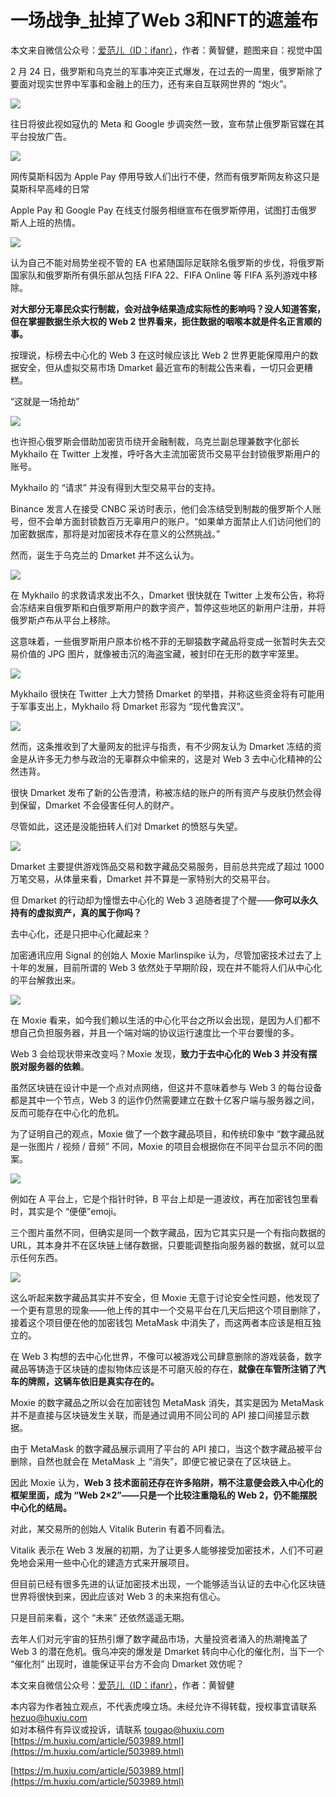 # 一场战争_扯掉了Web 3和NFT的遮羞布
本文来自微信公众号：[爱范儿（ID：ifanr）](https://mp.weixin.qq.com/s/wbCZ_v6ptWF9LaDa4aDKsg)，作者：黄智健，题图来自：视觉中国

2 月 24 日，俄罗斯和乌克兰的军事冲突正式爆发，在过去的一周里，俄罗斯除了要面对现实世界中军事和金融上的压力，还有来自互联网世界的 “炮火”。

![](https://img.huxiucdn.com/article/content/202203/04/065302748973.jpg?imageView2/2/w/1000/format/jpg/interlace/1/q/85)

往日将彼此视如寇仇的 Meta 和 Google 步调突然一致，宣布禁止俄罗斯官媒在其平台投放广告。

![](https://img.huxiucdn.com/article/content/202203/04/065303610109.jpg?imageView2/2/w/1000/format/jpg/interlace/1/q/85)

网传莫斯科因为 Apple Pay 停用导致人们出行不便，然而有俄罗斯网友称这只是莫斯科早高峰的日常  

Apple Pay 和 Google Pay 在线支付服务相继宣布在俄罗斯停用，试图打击俄罗斯人上班的热情。

![](https://img.huxiucdn.com/article/content/202203/04/065312931226.jpg?imageView2/2/w/1000/format/jpg/interlace/1/q/85)

认为自己不能对局势坐视不管的 EA 也紧随国际足联除名俄罗斯的步伐，将俄罗斯国家队和俄罗斯所有俱乐部从包括 FIFA 22、FIFA Online 等 FIFA 系列游戏中移除。

**对大部分无辜民众实行制裁，会对战争结果造成实际性的影响吗？没人知道答案，但在掌握数据生杀大权的 Web 2 世界看来，扼住数据的咽喉本就是件名正言顺的事。** 

按理说，标榜去中心化的 Web 3 在这时候应该比 Web 2 世界更能保障用户的数据安全，但从虚拟交易市场 Dmarket 最近宣布的制裁公告来看，一切只会更糟糕。

“这就是一场抢劫”

![](https://img.huxiucdn.com/article/content/202203/04/065313626157.jpg?imageView2/2/w/1000/format/jpg/interlace/1/q/85)

也许担心俄罗斯会借助加密货币绕开金融制裁，乌克兰副总理兼数字化部长 Mykhailo 在 Twitter 上发推，呼吁各大主流加密货币交易平台封锁俄罗斯用户的账号。

Mykhailo 的 “请求” 并没有得到大型交易平台的支持。

Binance 发言人在接受 CNBC 采访时表示，他们会冻结受到制裁的俄罗斯个人账号，但不会单方面封锁数百万无辜用户的账户。“如果单方面禁止人们访问他们的加密数据库，那将是对加密技术存在意义的公然挑战。”

然而，诞生于乌克兰的 Dmarket 并不这么认为。

![](https://img.huxiucdn.com/article/content/202203/04/065315250646.jpg?imageView2/2/w/1000/format/jpg/interlace/1/q/85)

在 Mykhailo 的求救请求发出不久，Dmarket 很快就在 Twitter 上发布公告，称将会冻结来自俄罗斯和白俄罗斯用户的数字资产，暂停这些地区的新用户注册，并将俄罗斯卢布从平台上移除。

这意味着，一些俄罗斯用户原本价格不菲的无聊猿数字藏品将变成一张暂时失去交易价值的 JPG 图片，就像被击沉的海盗宝藏，被封印在无形的数字牢笼里。

![](https://img.huxiucdn.com/article/content/202203/04/065316683423.jpg?imageView2/2/w/1000/format/jpg/interlace/1/q/85)

Mykhailo 很快在 Twitter 上大力赞扬 Dmarket 的举措，并称这些资金将有可能用于军事支出上，Mykhailo 将 Dmarket 形容为 “现代鲁宾汉”。

![](https://img.huxiucdn.com/article/content/202203/04/065317803851.png?imageView2/2/w/1000/format/png/interlace/1/q/85)

然而，这条推收到了大量网友的批评与指责，有不少网友认为 Dmarket 冻结的资金是从许多无力参与政治的无辜群众中偷来的，这是对 Web 3 去中心化精神的公然违背。

很快 Dmarket 发布了新的公告澄清，称被冻结的账户的所有资产与皮肤仍然会得到保留，Dmarket 不会侵害任何人的财产。

尽管如此，这还是没能扭转人们对 Dmarket 的愤怒与失望。

![](https://img.huxiucdn.com/article/content/202203/04/065317325000.jpg?imageView2/2/w/1000/format/jpg/interlace/1/q/85)

Dmarket 主要提供游戏饰品交易和数字藏品交易服务，目前总共完成了超过 1000 万笔交易，从体量来看，Dmarket 并不算是一家特别大的交易平台。

但 Dmarket 的行动却为憧憬去中心化的 Web 3 追随者提了个醒——**你可以永久持有的虚拟资产，真的属于你吗？**

去中心化，还是只把中心化藏起来？

加密通讯应用 Signal 的创始人 Moxie Marlinspike 认为，尽管加密技术过去了上十年的发展，目前所谓的 Web 3 依然处于早期阶段，现在并不能将人们从中心化的平台解救出来。

![](https://img.huxiucdn.com/article/content/202203/04/065318559025.png?imageView2/2/w/1000/format/png/interlace/1/q/85)

在 Moxie 看来，如今我们赖以生活的中心化平台之所以会出现，是因为人们都不想自己负担服务器，并且一个端对端的协议运行速度比一个平台要慢的多。

Web 3 会给现状带来改变吗？Moxie 发现，**致力于去中心化的 Web 3 并没有摆脱对服务器的依赖**。

虽然区块链在设计中是一个点对点网络，但这并不意味着参与 Web 3 的每台设备都是其中一个节点，Web 3 的运作仍然需要建立在数十亿客户端与服务器之间，反而可能存在中心化的危机。

为了证明自己的观点，Moxie 做了一个数字藏品项目，和传统印象中 “数字藏品就是一张图片 / 视频 / 音频” 不同，Moxie 的项目会根据你在不同平台显示不同的图案。

![](https://img.huxiucdn.com/article/content/202203/04/065319668907.jpg?imageView2/2/w/1000/format/jpg/interlace/1/q/85)

例如在 A 平台上，它是个指针时钟，B 平台上却是一道波纹，再在加密钱包里看时，其实是个 “便便”emoji。

三个图片虽然不同，但确实是同一个数字藏品，因为它其实只是一个有指向数据的 URL，其本身并不在区块链上储存数据，只要能调整指向服务器的数据，就可以显示任何东西。

![](https://img.huxiucdn.com/article/content/202203/04/065320305318.gif)

这么听起来数字藏品其实并不安全，但 Moxie 无意于讨论安全性问题，他发现了一个更有意思的现象——他上传的其中一个交易平台在几天后把这个项目删除了，接着这个项目便在他的加密钱包 MetaMask 中消失了，而这两者本应该是相互独立的。

在 Web 3 构想的去中心化世界，不像可以被游戏公司肆意删除的游戏装备，数字藏品等铸造于区块链的虚拟物体应该是不可磨灭般的存在，**就像在车管所注销了汽车的牌照，这辆车依旧是真实存在的。** 

Moxie 的数字藏品之所以会在加密钱包 MetaMask 消失，其实是因为 MetaMask 并不是直接与区块链发生关联，而是通过调用不同公司的 API 接口间接显示数据。

由于 MetaMask 的数字藏品展示调用了平台的 API 接口，当这个数字藏品被平台删除，自然也就会在 MetaMask 上 “消失”，即便它被记录在了区块链上。

因此 Moxie 认为，**Web 3 技术面前还存在许多陷阱，稍不注意便会跌入中心化的框架里面，成为 “Web 2×2”——只是一个比较注重隐私的 Web 2，仍不能摆脱中心化的结局。** 

对此，某交易所的创始人 Vitalik Buterin 有着不同看法。

Vitalik 表示在 Web 3 发展的初期，为了让更多人能够接受加密技术，人们不可避免地会采用一些中心化的建造方式来开展项目。

但目前已经有很多先进的认证加密技术出现，一个能够适当认证的去中心化区块链世界将很快到来，因此应该对 Web 3 的未来抱有信心。

只是目前来看，这个 “未来” 还依然遥遥无期。

去年人们对元宇宙的狂热引爆了数字藏品市场，大量投资者涌入的热潮掩盖了 Web 3 的潜在危机。俄乌冲突的爆发是 Dmarket 转向中心化的催化剂，当下一个 “催化剂” 出现时，谁能保证平台方不会向 Dmarket 效仿呢？

本文来自微信公众号：[爱范儿（ID：ifanr）](https://mp.weixin.qq.com/s/wbCZ_v6ptWF9LaDa4aDKsg)，作者：黄智健

本内容为作者独立观点，不代表虎嗅立场。未经允许不得转载，授权事宜请联系 hezuo@huxiu.com  
如对本稿件有异议或投诉，请联系 tougao@huxiu.com 
 [https://m.huxiu.com/article/503989.html](https://m.huxiu.com/article/503989.html)

 [https://m.huxiu.com/article/503989.html](https://m.huxiu.com/article/503989.html)
